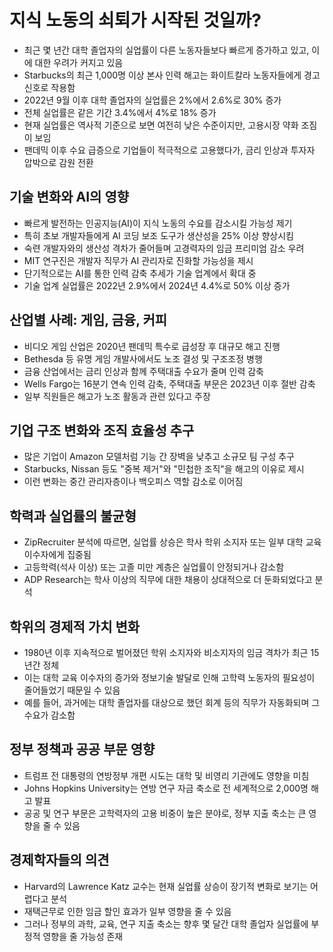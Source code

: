 # 지식 노동의 쇠퇴가 시작된 것일까?


* 최근 몇 년간 대학 졸업자의 실업률이 다른 노동자들보다 빠르게 증가하고 있고, 이에 대한 우려가 커지고 있음
* Starbucks의 최근 1,000명 이상 본사 인력 해고는 화이트칼라 노동자들에게 경고 신호로 작용함
* 2022년 9월 이후 대학 졸업자의 실업률은 2%에서 2.6%로 30% 증가
* 전체 실업률은 같은 기간 3.4%에서 4%로 18% 증가
* 현재 실업률은 역사적 기준으로 보면 여전히 낮은 수준이지만, 고용시장 약화 조짐이 보임
* 팬데믹 이후 수요 급증으로 기업들이 적극적으로 고용했다가, 금리 인상과 투자자 압박으로 감원 전환

기술 변화와 AI의 영향
-------------

* 빠르게 발전하는 인공지능(AI)이 지식 노동의 수요를 감소시킬 가능성 제기
* 특히 초보 개발자들에게 AI 코딩 보조 도구가 생산성을 25% 이상 향상시킴
* 숙련 개발자와의 생산성 격차가 줄어들며 고경력자의 임금 프리미엄 감소 우려
* MIT 연구진은 개발자 직무가 AI 관리자로 진화할 가능성을 제시
* 단기적으로는 AI를 통한 인력 감축 추세가 기술 업계에서 확대 중
* 기술 업계 실업률은 2022년 2.9%에서 2024년 4.4%로 50% 이상 증가

산업별 사례: 게임, 금융, 커피
------------------

* 비디오 게임 산업은 2020년 팬데믹 특수로 급성장 후 대규모 해고 진행
* Bethesda 등 유명 게임 개발사에서도 노조 결성 및 구조조정 병행
* 금융 산업에서는 금리 인상과 함께 주택대출 수요가 줄며 인력 감축
* Wells Fargo는 16분기 연속 인력 감축, 주택대출 부문은 2023년 이후 절반 감축
* 일부 직원들은 해고가 노조 활동과 관련 있다고 주장

기업 구조 변화와 조직 효율성 추구
-------------------

* 많은 기업이 Amazon 모델처럼 기능 간 장벽을 낮추고 소규모 팀 구성 추구
* Starbucks, Nissan 등도 "중복 제거"와 "민첩한 조직"을 해고의 이유로 제시
* 이런 변화는 중간 관리자층이나 백오피스 역할 감소로 이어짐

학력과 실업률의 불균형
------------

* ZipRecruiter 분석에 따르면, 실업률 상승은 학사 학위 소지자 또는 일부 대학 교육 이수자에게 집중됨
* 고등학력(석사 이상) 또는 고졸 미만 계층은 실업률이 안정되거나 감소함
* ADP Research는 학사 이상의 직무에 대한 채용이 상대적으로 더 둔화되었다고 분석

학위의 경제적 가치 변화
-------------

* 1980년 이후 지속적으로 벌어졌던 학위 소지자와 비소지자의 임금 격차가 최근 15년간 정체
* 이는 대학 교육 이수자의 증가와 정보기술 발달로 인해 고학력 노동자의 필요성이 줄어들었기 때문일 수 있음
* 예를 들어, 과거에는 대학 졸업자를 대상으로 했던 회계 등의 직무가 자동화되며 그 수요가 감소함

정부 정책과 공공 부문 영향
---------------

* 트럼프 전 대통령의 연방정부 개편 시도는 대학 및 비영리 기관에도 영향을 미침
* Johns Hopkins University는 연방 연구 자금 축소로 전 세계적으로 2,000명 해고 발표
* 공공 및 연구 부문은 고학력자의 고용 비중이 높은 분야로, 정부 지출 축소는 큰 영향을 줄 수 있음

경제학자들의 의견
---------

* Harvard의 Lawrence Katz 교수는 현재 실업률 상승이 장기적 변화로 보기는 어렵다고 분석
* 재택근무로 인한 임금 할인 효과가 일부 영향을 줄 수 있음
* 그러나 정부의 과학, 교육, 연구 지출 축소는 향후 몇 달간 대학 졸업자 실업률에 부정적 영향을 줄 가능성 존재
